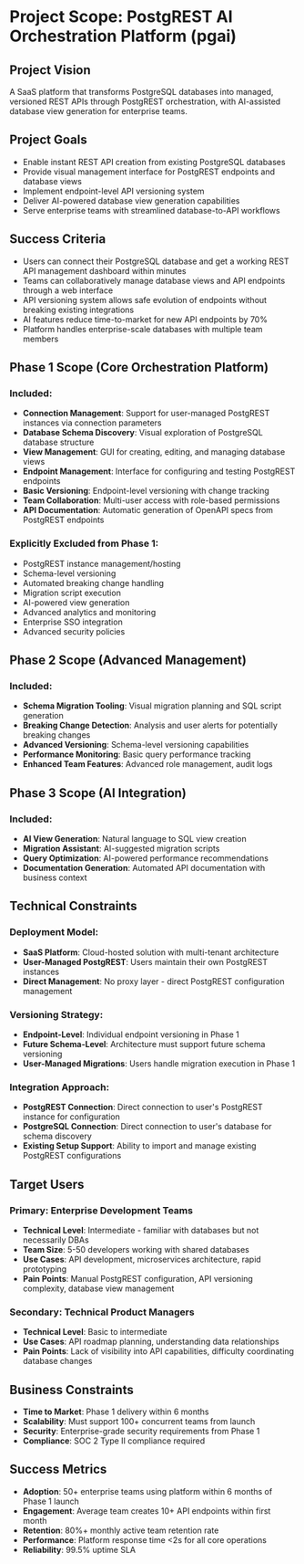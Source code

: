 # Project Scope: PostgREST AI Orchestration Platform (pgai)

## Project Vision
A SaaS platform that transforms PostgreSQL databases into managed, versioned REST APIs through PostgREST orchestration, with AI-assisted database view generation for enterprise teams.

## Project Goals
- Enable instant REST API creation from existing PostgreSQL databases
- Provide visual management interface for PostgREST endpoints and database views
- Implement endpoint-level API versioning system
- Deliver AI-powered database view generation capabilities
- Serve enterprise teams with streamlined database-to-API workflows

## Success Criteria
- Users can connect their PostgreSQL database and get a working REST API management dashboard within minutes
- Teams can collaboratively manage database views and API endpoints through a web interface
- API versioning system allows safe evolution of endpoints without breaking existing integrations
- AI features reduce time-to-market for new API endpoints by 70%
- Platform handles enterprise-scale databases with multiple team members

## Phase 1 Scope (Core Orchestration Platform)

### Included:
- **Connection Management**: Support for user-managed PostgREST instances via connection parameters
- **Database Schema Discovery**: Visual exploration of PostgreSQL database structure
- **View Management**: GUI for creating, editing, and managing database views
- **Endpoint Management**: Interface for configuring and testing PostgREST endpoints
- **Basic Versioning**: Endpoint-level versioning with change tracking
- **Team Collaboration**: Multi-user access with role-based permissions
- **API Documentation**: Automatic generation of OpenAPI specs from PostgREST endpoints

### Explicitly Excluded from Phase 1:
- PostgREST instance management/hosting
- Schema-level versioning
- Automated breaking change handling
- Migration script execution
- AI-powered view generation
- Advanced analytics and monitoring
- Enterprise SSO integration
- Advanced security policies

## Phase 2 Scope (Advanced Management)

### Included:
- **Schema Migration Tooling**: Visual migration planning and SQL script generation
- **Breaking Change Detection**: Analysis and user alerts for potentially breaking changes
- **Advanced Versioning**: Schema-level versioning capabilities
- **Performance Monitoring**: Basic query performance tracking
- **Enhanced Team Features**: Advanced role management, audit logs

## Phase 3 Scope (AI Integration)

### Included:
- **AI View Generation**: Natural language to SQL view creation
- **Migration Assistant**: AI-suggested migration scripts
- **Query Optimization**: AI-powered performance recommendations
- **Documentation Generation**: Automated API documentation with business context

## Technical Constraints

### Deployment Model:
- **SaaS Platform**: Cloud-hosted solution with multi-tenant architecture
- **User-Managed PostgREST**: Users maintain their own PostgREST instances
- **Direct Management**: No proxy layer - direct PostgREST configuration management

### Versioning Strategy:
- **Endpoint-Level**: Individual endpoint versioning in Phase 1
- **Future Schema-Level**: Architecture must support future schema versioning
- **User-Managed Migrations**: Users handle migration execution in Phase 1

### Integration Approach:
- **PostgREST Connection**: Direct connection to user's PostgREST instance for configuration
- **PostgreSQL Connection**: Direct connection to user's database for schema discovery
- **Existing Setup Support**: Ability to import and manage existing PostgREST configurations

## Target Users

### Primary: Enterprise Development Teams
- **Technical Level**: Intermediate - familiar with databases but not necessarily DBAs
- **Team Size**: 5-50 developers working with shared databases
- **Use Cases**: API development, microservices architecture, rapid prototyping
- **Pain Points**: Manual PostgREST configuration, API versioning complexity, database view management

### Secondary: Technical Product Managers
- **Technical Level**: Basic to intermediate
- **Use Cases**: API roadmap planning, understanding data relationships
- **Pain Points**: Lack of visibility into API capabilities, difficulty coordinating database changes

## Business Constraints
- **Time to Market**: Phase 1 delivery within 6 months
- **Scalability**: Must support 100+ concurrent teams from launch
- **Security**: Enterprise-grade security requirements from Phase 1
- **Compliance**: SOC 2 Type II compliance required

## Success Metrics
- **Adoption**: 50+ enterprise teams using platform within 6 months of Phase 1 launch
- **Engagement**: Average team creates 10+ API endpoints within first month
- **Retention**: 80%+ monthly active team retention rate
- **Performance**: Platform response time <2s for all core operations
- **Reliability**: 99.5% uptime SLA